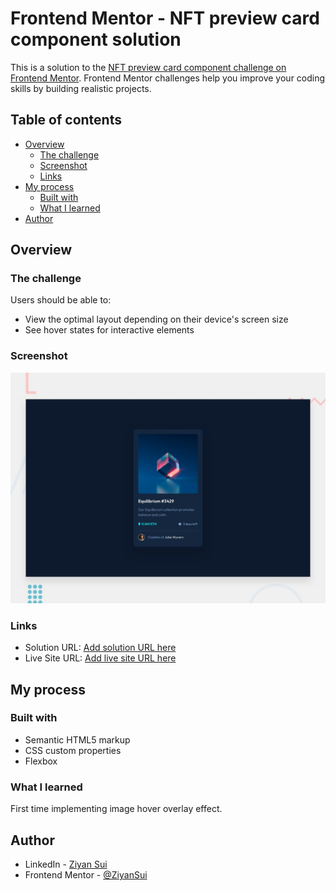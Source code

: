 # Frontend Mentor - NFT preview card component solution

This is a solution to the [NFT preview card component challenge on Frontend Mentor](https://www.frontendmentor.io/challenges/nft-preview-card-component-SbdUL_w0U). Frontend Mentor challenges help you improve your coding skills by building realistic projects.

## Table of contents

- [Overview](#overview)
  - [The challenge](#the-challenge)
  - [Screenshot](#screenshot)
  - [Links](#links)
- [My process](#my-process)
  - [Built with](#built-with)
  - [What I learned](#what-i-learned)
- [Author](#author)

## Overview

### The challenge

Users should be able to:

- View the optimal layout depending on their device's screen size
- See hover states for interactive elements

### Screenshot

![screenshot](./design/desktop-preview.jpg)

### Links

- Solution URL: [Add solution URL here](https://www.frontendmentor.io/solutions/nft-preview-card-component-IvYqaXLt9a)
- Live Site URL: [Add live site URL here](https://incredible-conkies-52aaaf.netlify.app/)

## My process

### Built with

- Semantic HTML5 markup
- CSS custom properties
- Flexbox

### What I learned

First time implementing image hover overlay effect.

## Author

- LinkedIn - [Ziyan Sui](https://www.linkedin.com/in/ziyan-sui-4989961b7/)
- Frontend Mentor - [@ZiyanSui](https://www.frontendmentor.io/profile/ZiyanSui)
